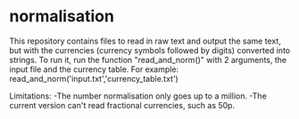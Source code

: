 # normalisation
This repository contains files to read in raw text and output the same text, but with the currencies (currency symbols followed by digits) converted into strings.
To run it, run the function "read_and_norm()" with 2 arguments, the input file and the currency table. For example: read_and_norm('input.txt','currency_table.txt')

Limitations: 
-The number normalisation only goes up to a million.
-The current version can't read fractional currencies, such as 50p.
